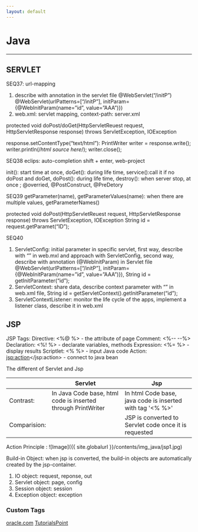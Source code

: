 ```yaml
---
layout: default
---
```

# Java
---

## SERVLET ##
SEQ37: 
url-mapping 
1. describe with annotation in the servlet file
@WebServlet(“/initP”)
@WebServlet(urlPatterns=[“/initP”], initParam={@WebInitParam(name=”id”, value=”AAA”)})
2. web.xml: servlet mapping, context-path: server.xml

protected void doPost/doGet(HttpServletReuest request, HttpServletResponse response) throws ServletException, IOException  

response.setContentType(“text/html”):
PrintWriter writer = response.write();
writer.println(/*html source here*/);
writer.close();

SEQ38
eclips: auto-completion shift + enter, web-project

init(): start time at once, doGet(): during life time, service():call it if no doPost and doGet, doPost(): during life time, destroy(): when server stop, at once ; @overried, @PostConstruct, @PreDetory

SEQ39
getParameter(name), getParameterValues(name): when there are multiple values, getParameterNames()

protected void doPost(HttpServletReuest request, HttpServletResponse response) throws ServletException, IOException 
String id = request.getParamet(“ID”);


SEQ40
1. ServletConfig: initial parameter in specific servlet, first way, describe with “<init-param>” in web.mxl and approach with ServletConfig, second way, describe with annotation (@WebInitParam) in Servlet file
@WebServlet(urlPatterns=[“/initP”], initParam={@WebInitParam(name=”id”, value=”AAA”)}), String id = getInitParameter(“id”);
2. ServletContext: share data, describe context parameter with “<context-param>” in web.xml file, String id = getServletContext().getInitParameter(“id”);
3. ServletContextListener: monitor the life cycle of the apps, implement a listener class, describe it in web.xml





## JSP ##

JSP Tags: 
Directive: <%@ %> - the attribute of page 
Comment: <%-- --%>
Declaration: <%! %> - declarate variables, methods
Expression: <%= %> - display results
Scriptlet: <% %> - input Java code
Action: <jsp:action></jsp:action> - connect to java bean

The different of Servlet and Jsp

|     |Servlet|Jsp|
|-----|-----|-----|
|Contrast: |In Java Code base, html code is inserted through PrintWriter |In html Code base, java code is inserted with tag '<% %>'|
|Comparision: | |JSP is converted to Servlet code once it is requested |

Action Principle :
![Image]({{ site.globalurl }}/contents/img_java/jsp1.jpg)

Build-in Object: when jsp is converted, the build-in objects are automatically created by the jsp-container. 
1. IO object: request, reponse, out
2. Servlet object: page, config
3. Session object: session
4. Exception object: exception










### Custom Tags ###

[oracle.com](https://docs.oracle.com/javaee/5/tutorial/doc/bnalj.html)
[TutorialsPoint](https://www.tutorialspoint.com/jsp/jsp_custom_tags.htm)









